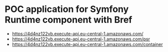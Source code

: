 # POC application for Symfony Runtime component with Bref

* https://4d4nz122vb.execute-api.eu-central-1.amazonaws.com/
* https://4d4nz122vb.execute-api.eu-central-1.amazonaws.com/psr
* https://4d4nz122vb.execute-api.eu-central-1.amazonaws.com/container
